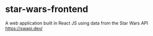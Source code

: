 # star-wars-frontend
A web application built in React JS using data from the Star Wars API https://swapi.dev/
